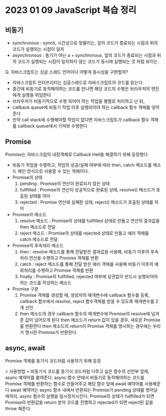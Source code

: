 # 2023 01 09 JavaScript 복습 정리


## 비동기 
- synchronous : synch, 시간상으로 맞물리는, 앞의 코드가 종료되는 시점과 뒤의 코드가 실행되는 시점이 일치
- asynchronous : 동기가 아닌 a + synchronous, 앞의 코드가 종료되는 시점과 뒤의 코드가 실행되는 시점이 일치하지 않는 코드가 동시에 실행되는 것 처럼 보이는. 

Q. 자바스크립트는 싱글 스래드 언어이다 어떻게 동시성을 구현할까?
- 자바스크립트 인터프리터는 싱글스레드로 자바스크립트의 코드를 읽는다
- 중간에 비동기로 동작해야하는 코드를 만나면 해당 코드의 수행은 브라우저의 엔진에게 실행을 위임한다
- 브라우저가 비동기적으로 수행 되어야 하는 작업을 병렬로 처리하고 난 뒤,
- callback queue에 비동기 작업 이후 실행되어야 하는 callback 함수 객체를 넣어준다
- 만약 call stack에 수행해야할 작업이 없다면 자바스크립트가 callback 함수 객체를 callback queue에서 가져와 수행한다

## Promise
Promise는 자바스크립의 내장객체로 Callback Hell을 해결하기 위해 등장했다
- 비동기 작업을 수행하고, 작업의 성공/실패 여부에 따라 then, catch 메소드를 메소드 체인 방식으로 사용할 수 있는 객체이다.
- Promise의 상태
   1. pending : Promise의 연산이 완료되지 않은 상태
   2. fullfilled : Promise의 연산이 성공적으로 완료된 상태, resolve() 메소드가 호출된 상태를 의미
   3. rejected : Promise 연산에 실패한 상태, reject() 메소드가 호출된 상태를 의미
- Promise의 메소드
   1. resolve 메소드 : Promise의 상태를 fullfilled 상태로 만들고 연산의 결과값을 then 메소드로 전달
   2. reject 메소드 : Promise의 상태를 rejected 상태로 만들고 에러 객체를 catch 메소드로 전달
- Promise의 후속처리 메소드
   1. then : resolve 메소드를 통해 전달받은 결과값을 사용해, 비동기 이후의 후속처리 연산을 수행하고 Promise 객체를 반환
   2. catch : reject 메소드를 통해 전달 받은 에러 객체를 사용해 비동기 이후의 예외처리를 수행하고 Promise 객체를 반환
   3. finally : Promise의 fullfilled, rejected 여부에 상관없이 반드시 실행되어야 하는 코드를 작성하는 메소드
- Promise 구문
   1. Promise 객체를 생성할 때, 생성자의 매개변수에 callback 함수를 등록, callback 함수에서 resolve, reject 함수객체를 받을 수 있도록 매개변수를 2개 선언
   2. then 메소드의 경우 callback 함수의 매개변수에 Promise의 resolve에 넘겨준 값이 넘어오게 된다 then 메소드가 return 값이 있을 경우, 새로운 Promise를 반환한다 then 메소드의 return이 Promise 객체를 명시하는 경우에는 우리가 명시한 Promise가 반환된다.
   
## async, await
Promise 객체를 동기식 코드처럼 사용하기 위해 등장

< 사용방법 >
비동기식 코드를 동기식 코드처럼 다루고 싶은 함수의 선언부 앞에, async 예약어를 붙여준다. async 함수 안에서 비동기로 동작해야하는 코드를 Promise 객체를 반환하는 함수로 만들어주고 해당 함수 앞에 await 예약어를 사용해준다 await 예약어는 async 함수 내에서 반환되는 Promise가 pending 상태를 벗어날 때까지, async 함수의 실행을 일시정지시킨다. Promise의 상태가 fullfilled가 되면 Promise의 반환값을 return 받아 코드를 진행하고 rejected가 되면 reject된 값을 throw 해준다.